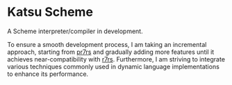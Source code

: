 # Katsu Scheme

A Scheme interpreter/compiler in development.

To ensure a smooth development process, I am taking an incremental approach, starting from [pr7rs](https://github.com/jrincayc/r7rs-pico-spec) and gradually adding more features until it achieves near-compatibility with [r7rs](https://small.r7rs.org/attachment/r7rs.pdf). Furthermore, I am striving to integrate various techniques commonly used in dynamic language implementations to enhance its performance.